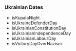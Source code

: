 ### Ukrainian Dates

- isKupalaNight
- isUkraineDefenderDay
- isUkrainianConstitutionDay
- isUkrainianIndependenceDay
- isUkrainianLabourDay
- isVictoryDayOverNazism
